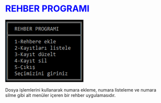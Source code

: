 <h1 style="color:blue;">    REHBER PROGRAMI     </h1>

<img src="https://github.com/erdincdonmez/Python/blob/main/Python%20DERSTE%20YAPILAN%20ornekler/Vektorel/vektorel_python86_20231028/2_DOSYA%20ISLEMLERI/h07_ct4_REHBER/resim/rehberanamenu.PNG?raw=true" alt="alt text" width="250" height="200">

Dosya işlemlerini kullanarak numara ekleme, numara listeleme ve numara silme gibi alt menüler içeren bir rehber uygulamasıdır.
